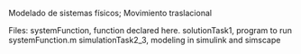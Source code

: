Modelado de sistemas físicos; Movimiento traslacional

Files:
systemFunction, function declared here.
solutionTask1, program to run systemFunction.m
simulationTask2_3, modeling in simulink and simscape
